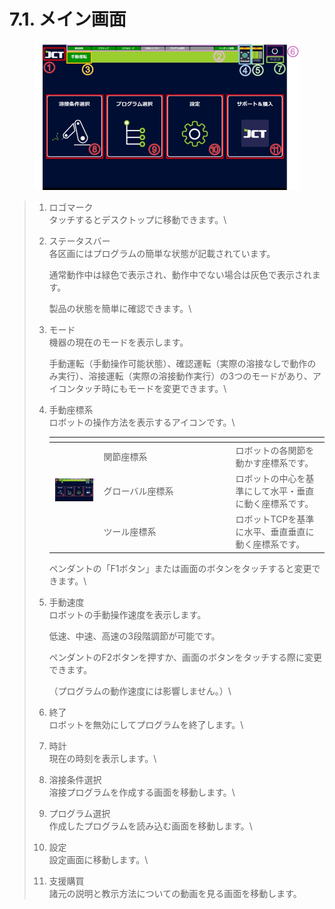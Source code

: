 # 7.1. メイン画面

<figure><img src="../img/chapter7/section7.1.1.jpg" alt=""><figcaption></figcaption></figure>

> 1. ロゴマーク\
>    タッチするとデスクトップに移動できます。\
>
> 2.  ステータスバー\
>     各区画にはプログラムの簡単な状態が記載されています。
>
>     通常動作中は緑色で表示され、動作中でない場合は灰色で表示されます。
>
>     製品の状態を簡単に確認できます。\
>
> 3.  モード\
>     機器の現在のモードを表示します。
>
>     手動運転（手動操作可能状態）、確認運転（実際の溶接なしで動作のみ実行）、溶接運転（実際の溶接動作実行）の3つのモードがあり、アイコンタッチ時にもモード​​を変更できます。\
>
> 4.  手動座標系\
>     ロボットの操作方法を表示するアイコンです。\
>
>
>     <table><thead><tr><th width="66"></th><th width="197"></th><th></th></tr></thead><tbody><tr><td><img src="../img/chapter7/section7.1.2.jpg" alt="" data-size="original"></td><td>関節座標系</td><td>ロボットの各関節を動かす座標系です。</td></tr><tr><td><img src="../img/chapter7/section7.1.1.jpg" alt=""></td><td>グローバル座標系</td><td>ロボットの中心を基準にして水平・垂直に動く座標系です。</td></tr><tr><td></td><td>ツール座標系</td><td>ロボットTCPを基準に水平、垂直垂直に動く座標系です。</td></tr></tbody></table>
>
>     ペンダントの「F1ボタン」または画面のボタンをタッチすると変更できます。\
>
> 5.  手動速度\
>     ロボットの手動操作速度を表示します。
>
>     低速、中速、高速の3段階調節が可能です。
>
>     ペンダントのF2ボタンを押すか、画面のボタンをタッチする際に変更できます。
>
>     （プログラムの動作速度には影響しません。）\
>
> 6. 終了\
>    ロボットを無効にしてプログラムを終了します。\
>
> 7. 時計\
>    現在の時刻を表示します。\
>
> 8. 溶接条件選択\
>    溶接プログラムを作成する画面を移動します。\
>
> 9. プログラム選択\
>    作成したプログラムを読み込む画面を移動します。\
>
> 10. 設定\
>     設定画面に移動します。\
>
> 11. 支援購買\
>     諸元の説明と教示方法についての動画を見る画面を移動します。
